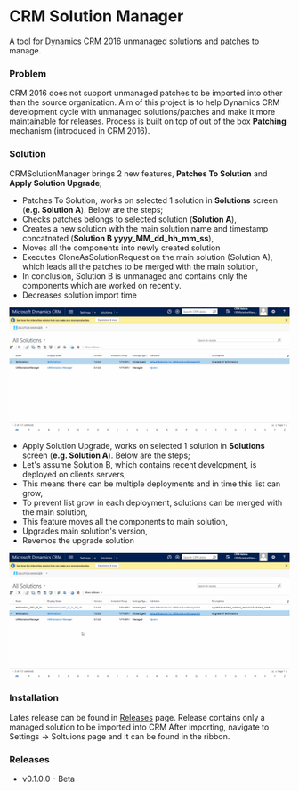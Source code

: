 # **CRM Solution Manager**

A tool for Dynamics CRM 2016 unmanaged solutions and patches to manage.


### Problem

CRM 2016 does not support unmanaged patches to be imported into other than the source organization. Aim of this project is to help Dynamics CRM development cycle with unmanaged solutions/patches and make it more maintainable for releases. Process is built on top of out of the box **Patching** mechanism (introduced in CRM 2016).

### Solution

CRMSolutionManager brings 2 new features, **Patches To Solution** and **Apply Solution Upgrade**;
* Patches To Solution, works on selected 1 solution in **Solutions** screen (**e.g. Solution A**). Below are the steps;
 * Checks patches belongs to selected solution (**Solution A**),
 * Creates a new solution with the main solution name and timestamp concatnated (**Solution B yyyy_MM_dd_hh_mm_ss**),
 * Moves all the components into newly created solution
 * Executes CloneAsSolutionRequest on the main solution (Solution A), which leads all the patches to be merged with the main solution,
 * In conclusion, Solution B is unmanaged and contains only the components which are worked on recently.
 * Decreases solution import time

![Patch To Solution](https://github.com/osmanium/CRMSolutionManager/blob/develop/Docs/patch_to_solution.gif)

* Apply Solution Upgrade, works on selected 1 solution in **Solutions** screen (**e.g. Solution A**). Below are the steps;
 * Let's assume Solution B, which contains recent development, is deployed on clients servers,
 * This means there can be multiple deployments and in time this list can grow,
 * To prevent list grow in each deployment, solutions can be merged with the main solution,
 * This feature moves all the components to main solution,
 * Upgrades main solution's version,
 * Revemos the upgrade solution

![Apply Solution Upgrade](https://github.com/osmanium/CRMSolutionManager/blob/develop/Docs/apply_solution_upgrade.gif)

### Installation

Lates release can be found in [Releases](https://github.com/osmanium/CRMSolutionManager/releases) page.
Release contains only a managed solution to be imported into CRM
After importing, navigate to Settings -> Soltuions page and it can be found in the ribbon.


### Releases

* v0.1.0.0 - Beta












